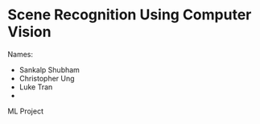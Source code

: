 # Scene Recognition Using Computer Vision

Names:
- Sankalp Shubham
- Christopher Ung
- Luke Tran
- 

ML Project
